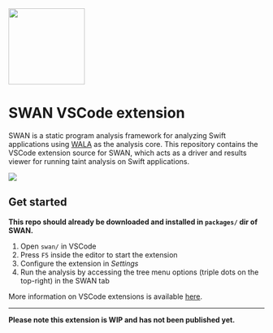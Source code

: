 
<img src="https://karimali.ca/resources/images/projects/swan.png" width="150">

# SWAN VSCode extension
SWAN is a static program analysis framework for analyzing Swift applications using [WALA](https://github.com/wala/WALA) as the analysis core. This repository contains the VSCode extension source for SWAN, which acts as a driver and results viewer for running taint analysis on Swift applications.

![](https://github.com/themaplelab/swan/blob/master/docs/readmeContent/exampleUse.gif)

## Get started

**This repo should already be downloaded and installed in `packages/` dir of SWAN.**

1. Open `swan/` in VSCode
2. Press `F5` inside the editor to start the extension
3. Configure the extension in _Settings_
4. Run the analysis by accessing the tree menu options (triple dots on the top-right) in the SWAN tab

More information on VSCode extensions is available [here](https://code.visualstudio.com/api/get-started/your-first-extension).

____________________

**Please note this extension is WIP and has not been published yet.** 
